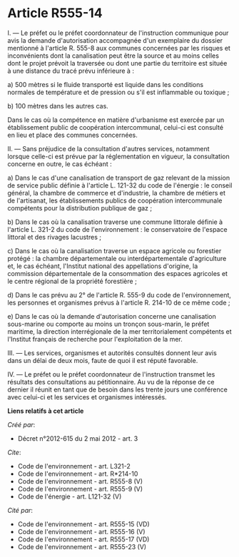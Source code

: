 # Article R555-14

I. ― Le préfet ou le préfet coordonnateur de l'instruction communique pour avis la demande d'autorisation accompagnée d'un
exemplaire du dossier mentionné à l'article R. 555-8 aux communes concernées par les risques et inconvénients dont la
canalisation peut être la source et au moins celles dont le projet prévoit la traversée ou dont une partie du territoire est
située à une distance du tracé prévu inférieure à : 

a) 500 mètres si le fluide transporté est liquide dans les conditions normales de température et de pression ou s'il est
inflammable ou toxique ; 

b) 100 mètres dans les autres cas. 

Dans le cas où la compétence en matière d'urbanisme est exercée par un établissement public de coopération intercommunal,
celui-ci est consulté en lieu et place des communes concernées. 

II. ― Sans préjudice de la consultation d'autres services, notamment lorsque celle-ci est prévue par la réglementation en
vigueur, la consultation concerne en outre, le cas échéant : 

a) Dans le cas d'une canalisation de transport de gaz relevant de la mission de service public définie à l'article L. 121-32
du code de l'énergie : le conseil général, la chambre de commerce et d'industrie, la chambre de métiers et de l'artisanat,
les établissements publics de coopération intercommunale compétents pour la distribution publique de gaz ; 

b) Dans le cas où la canalisation traverse une commune littorale définie à l'article L. 321-2 du code de l'environnement : le
conservatoire de l'espace littoral et des rivages lacustres ; 

c) Dans le cas où la canalisation traverse un espace agricole ou forestier protégé : la chambre départementale ou
interdépartementale d'agriculture et, le cas échéant, l'Institut national des appellations d'origine, la commission
départementale de la consommation des espaces agricoles et le centre régional de la propriété forestière ; 

d) Dans le cas prévu au 2° de l'article R. 555-9 du code de l'environnement, les personnes et organismes prévus à l'article
R. 214-10 de ce même code ; 

e) Dans le cas où la demande d'autorisation concerne une canalisation sous-marine ou comporte au moins un tronçon sous-marin,
le préfet maritime, la direction interrégionale de la mer territorialement compétents et l'Institut français de recherche
pour l'exploitation de la mer. 

III. ― Les services, organismes et autorités consultés donnent leur avis dans un délai de deux mois, faute de quoi il est
réputé favorable. 

IV. ― Le préfet ou le préfet coordonnateur de l'instruction transmet les résultats des consultations au pétitionnaire. Au vu
de la réponse de ce dernier il réunit en tant que de besoin dans les trente jours une conférence avec celui-ci et les
services et organismes intéressés.

**Liens relatifs à cet article**

_Créé par_:

  - Décret n°2012-615 du 2 mai 2012 - art. 3

_Cite_:

  - Code de l'environnement - art. L321-2
  - Code de l'environnement - art. R*214-10
  - Code de l'environnement - art. R555-8 (V)
  - Code de l'environnement - art. R555-9 (V)
  - Code de l'énergie - art. L121-32 (V)

_Cité par_:

  - Code de l'environnement - art. R555-15 (VD)
  - Code de l'environnement - art. R555-16 (V)
  - Code de l'environnement - art. R555-17 (VD)
  - Code de l'environnement - art. R555-23 (V)
